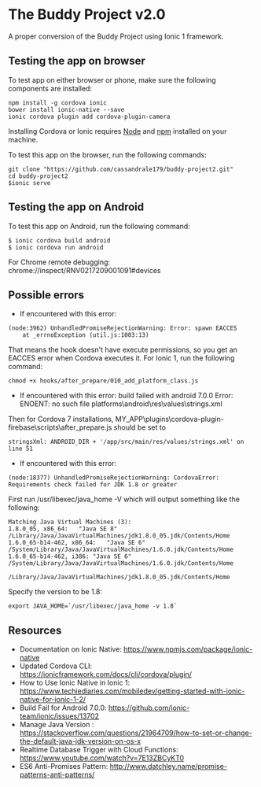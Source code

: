 # The Buddy Project v2.0

A proper conversion of the Buddy Project using Ionic 1 framework.

## Testing the app on browser
To test app on either browser or phone, make sure the following components are installed:
```
npm install -g cordova ionic
bower install ionic-native --save
ionic cordova plugin add cordova-plugin-camera
```
Installing Cordova or Ionic requires [Node](https://nodejs.org/en/) and [npm](https://www.npmjs.com/) installed on your machine.


To test this app on the browser, run the following commands:
```
git clone "https://github.com/cassandrale179/buddy-project2.git"
cd buddy-project2
$ionic serve
```


## Testing the app on Android

To test this app on Android, run the following command:
```
$ ionic cordova build android
$ ionic cordova run android
```
For Chrome remote debugging:
chrome://inspect/RNV0217209001091#devices



## Possible errors  

* If encountered with this error:
```
(node:3962) UnhandledPromiseRejectionWarning: Error: spawn EACCES
    at _errnoException (util.js:1003:13)
```
That means the hook doesn't have execute permissions, so you get an EACCES error when Cordova executes it.
For Ionic 1, run the following command:
```
chmod +x hooks/after_prepare/010_add_platform_class.js
```

* If encountered with this error: build failed with android 7.0.0 Error: ENOENT: no such file platforms\android\res\values\strings.xml

Then for Cordova 7 installations, MY_APP\plugins\cordova-plugin-firebase\scripts\after_prepare.js should be set to
```
stringsXml: ANDROID_DIR + '/app/src/main/res/values/strings.xml' on line 51
```


* If encountered with this error:
```
(node:18377) UnhandledPromiseRejectionWarning: CordovaError: Requirements check failed for JDK 1.8 or greater
```
First run /usr/libexec/java_home -V which will output something like the following:
```
Matching Java Virtual Machines (3):
1.8.0_05, x86_64:   "Java SE 8" /Library/Java/JavaVirtualMachines/jdk1.8.0_05.jdk/Contents/Home
1.6.0_65-b14-462, x86_64:   "Java SE 6" /System/Library/Java/JavaVirtualMachines/1.6.0.jdk/Contents/Home
1.6.0_65-b14-462, i386: "Java SE 6" /System/Library/Java/JavaVirtualMachines/1.6.0.jdk/Contents/Home

/Library/Java/JavaVirtualMachines/jdk1.8.0_05.jdk/Contents/Home
```

Specify the version to be 1.8:
```
export JAVA_HOME=`/usr/libexec/java_home -v 1.8`
```


## Resources
* Documentation on Ionic Native: https://www.npmjs.com/package/ionic-native
* Updated Cordova CLI: https://ionicframework.com/docs/cli/cordova/plugin/
* How to Use Ionic Native in Ionic 1: https://www.techiediaries.com/mobiledev/getting-started-with-ionic-native-for-ionic-1-2/
* Build Fail for Android 7.0.0: https://github.com/ionic-team/ionic/issues/13702
* Manage Java Version : https://stackoverflow.com/questions/21964709/how-to-set-or-change-the-default-java-jdk-version-on-os-x
* Realtime Database Trigger with Cloud Functions: https://www.youtube.com/watch?v=7E13ZBCyKT0
* ES6 Anti-Promises Pattern: http://www.datchley.name/promise-patterns-anti-patterns/  
